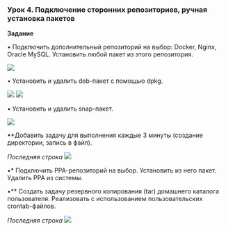 ### Урок 4. Подключение сторонних репозиториев, ручная установка пакетов

**Задание**

• Подключить дополнительный репозиторий на выбор: Docker, Nginx, Oracle MySQL. Установить любой пакет из этого репозитория.

<image src="hw4.1.png">

• Установить и удалить deb-пакет с помощью dpkg.

<image src="hw4.2.png">
<image src="hw4.3.png">

• Установить и удалить snap-пакет.

<image src="hw4.4.png">

•*Добавить задачу для выполнения каждые 3 минуты (создание директории, запись в файл).

*Последняя строка*
<image src="hw4.5.png">

•* Подключить PPA-репозиторий на выбор. Установить из него пакет. Удалить PPA из системы.

•** Создать задачу резервного копирования (tar) домашнего каталога пользователя. Реализовать с использованием пользовательских crontab-файлов.

*Последняя строка*
<image src="hw4.6.png">
